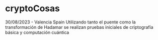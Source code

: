 # cryptoCosas
30/08/2023 - Valencia Spain
Utilizando tanto el puente como la transformación de Hadamar
se realizan pruebas iniciales de criptografía básica 
y computación cuántica

